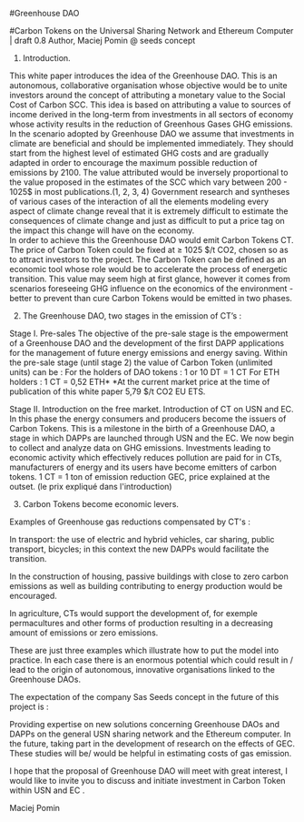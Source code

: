 #Greenhouse DAO 

#Carbon Tokens on the Universal Sharing Network and Ethereum Computer
| draft 0.8 Author, Maciej Pomin @ seeds concept   

1. Introduction.

  This white paper introduces the idea of the Greenhouse DAO.
This is an autonomous, collaborative organisation whose objective would be to unite investors around the concept of attributing a monetary value to the Social Cost of Carbon SCC.
This idea is based on attributing a value to sources of income derived in the long-term from investments in all sectors of economy whose activity results in the reduction of Greenhous Gases GHG emissions.
In the scenario adopted by Greenhouse DAO we assume that investments in climate are beneficial and should be implemented immediately. 
They should start from the highest level of estimated GHG costs and are gradually adapted in order to encourage the maximum possible reduction of emissions by 2100.
The value attributed would be inversely proportional to the value proposed in the estimates of the SCC which vary between 200 - 1025$ in most publications.(1, 2, 3, 4)
Government research and syntheses of various cases of the interaction of all the elements modeling every aspect of climate change reveal that it is extremely difficult to estimate the consequences of climate change and just as difficult to put a price tag on the impact this change will have on the economy.  
  In order to achieve this the Greenhouse DAO would emit Carbon Tokens CT.
The price of Carbon Token could be fixed at ≥ 1025 $/t CO2, chosen so as to attract investors to the project.
The Carbon Token can be defined as an economic tool whose role would be to accelerate the process of energetic transition.
This value may seem high at first glance, however it comes from scenarios foreseeing GHG influence on the economics of the environment - better to prevent than cure
Carbon Tokens would be emitted in two phases.


2. The Greenhouse DAO, two stages in the emission of CT’s :

Stage I. Pre-sales 
The objective of the pre-sale stage is the empowerment of a Greenhouse DAO and the development of the first DAPP applications for the management of future energy emissions and energy saving. 
Within the pre-sale stage (until stage 2) the value of Carbon Token (unlimited units) can be :
For the holders of  DAO tokens :
1 or 10 DT = 1 CT
For ETH holders :
1 CT = 0,52 ETH*
*At the current market price at the time of publication of this white paper 5,79 $/t CO2 EU ETS.

Stage II. Introduction on the free market.
Introduction of CT on USN and EC. In this phase the energy consumers and producers become the issuers of Carbon Tokens.
This is a milestone in the birth of a Greenhouse DAO, a stage in which DAPPs are launched through USN and the EC. We now begin to collect and analyze data on GHG emissions. Investments leading to economic activity which effectively reduces pollution are paid for in CTs, manufacturers of energy and its users have become emitters of carbon tokens.
1 CT = 1 ton of emission reduction GEC, price explained at the outset. (le prix expliqué dans l'introduction)


3. Carbon Tokens become economic levers.

Examples of Greenhouse gas reductions compensated by CT's :
    
In transport: the use of electric and hybrid vehicles, car sharing, public transport, bicycles; in this context the new DAPPs would facilitate the transition.

In the construction of housing, passive buildings with close to zero carbon emissions as well as building contributing to energy production would be encouraged.

In agriculture,  CTs would support the development of, for exemple permacultures and other forms of production resulting in a decreasing amount of emissions or zero emissions.

These are just three examples which illustrate how to put the model into practice. In each case there is an enormous potential which could result in / lead to the origin of autonomous, innovative organisations linked to the Greenhouse DAOs.

  The expectation of the company Sas Seeds concept in the future of this project is :

Providing expertise on new solutions concerning Greenhouse DAOs and DAPPs on the general USN sharing network and the Ethereum computer.
In the future, taking part in the development of research on the effects of GEC. These studies will be/ would be helpful in estimating costs of gas emission.

I hope that the proposal of Greenhouse DAO will meet with great interest, I would like to invite you to discuss and initiate investment in Carbon Token within USN and EC .


Maciej Pomin







